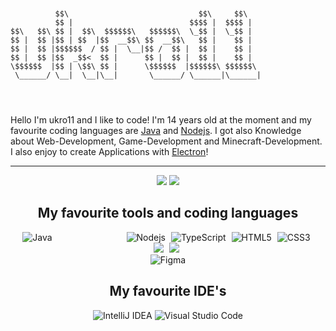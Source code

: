 ```


          $$\                             $$\     $$\   
          $$ |                          $$$$ |  $$$$ |  
$$\   $$\ $$ |  $$\  $$$$$$\   $$$$$$\  \_$$ |  \_$$ |  
$$ |  $$ |$$ | $$  |$$  __$$\ $$  __$$\   $$ |    $$ |  
$$ |  $$ |$$$$$$  / $$ |  \__|$$ /  $$ |  $$ |    $$ |  
$$ |  $$ |$$  _$$<  $$ |      $$ |  $$ |  $$ |    $$ |  
\$$$$$$  |$$ | \$$\ $$ |      \$$$$$$  |$$$$$$\ $$$$$$\ 
 \______/ \__|  \__|\__|       \______/ \______|\______|
                                                        
                                                        
                                                         
```

<div>
          Hello I'm ukro11 and I like to code! I'm 14 years old at the moment and my favourite coding languages are <a target="_blank" href="https://www.java.com/de/">Java</a> and <a target="_blank" href="https://nodejs.org/en/">Nodejs</a>. I got also Knowledge about Web-Development, Game-Development and Minecraft-Development. I also enjoy to create Applications with <a target="_blank" href="https://www.electronjs.org/">Electron</a>!
</div>

---

<div align="center">
         <img src="https://github-readme-stats.vercel.app/api?username=ukro11&show_icons=true&hide_border=true&theme=tokyonight">
         <img src="https://github-readme-stats.vercel.app/api/top-langs/?username=ukro11&show_icons=true&hide_border=true&layout=compact&theme=tokyonight">
</div> 

<h2 align="center">My favourite tools and coding languages</h2>
<div align="center">
          <img style="margin-right: 115px;" alt="Java" src="https://img.shields.io/badge/Java-ED8B00?style=for-the-badge&logo=java&logoColor=white"/>
          <img style="margin-right: 5px;" alt="Nodejs" src="https://img.shields.io/badge/Node.js-43853D?style=for-the-badge&logo=node.js&logoColor=white"/>
          <img style="margin-right: 5px;" alt="TypeScript" src="https://img.shields.io/badge/TypeScript-0068ba.svg?style=for-the-badge&logo=typescript&logoColor=white"/>
          <img style="margin-right: 5px;" alt="HTML5" src="https://img.shields.io/badge/html5-%23E34F26.svg?style=for-the-badge&logo=html5&logoColor=white"/>
          <img style="margin-right: 5px;" alt="CSS3" src="https://img.shields.io/badge/css3-%231572B6.svg?style=for-the-badge&logo=css3&logoColor=white"/>

</div>
<div align="center">
          <img style="margin-right: 5px;" src="https://img.shields.io/badge/MySQL-005C84?style=for-the-badge&logo=mysql&logoColor=white"/>
          <img style="margin-right: 5px;" src="https://img.shields.io/badge/MongoDB-4EA94B?style=for-the-badge&logo=mongodb&logoColor=white"/>
</div>
<div align="center">
          <img alt="Figma" src="https://img.shields.io/badge/Figma-000000?style=for-the-badge&logo=figma&logoColor=white"/>
</div>


<h2 align="center">My favourite IDE's</h2>
<div align="center">
          <img alt="IntelliJ IDEA" src="https://img.shields.io/badge/IntelliJIDEA-000000.svg?style=for-the-badge&logo=intellij-idea&logoColor=white"/>
          <img alt="Visual Studio Code" src="https://img.shields.io/badge/VisualStudioCode-0078d7.svg?style=for-the-badge&logo=visualstudiocode&logoColor=white"/>
</div>

